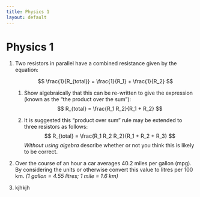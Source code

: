 ```yaml
--- 
title: Physics 1
layout: default
--- 
```

# Physics 1

1. Two resistors in parallel have a combined resistance given by the equation: 

    $$ \frac{1}{R_{total}} = \frac{1}{R_1} + \frac{1}{R_2} $$ 

    1.   Show algebraically that this can be re-written to give the expression (known as the 	“the product over the sum”):
    $$ R_{total} = \frac{R_1 R_2}{R_1 + R_2} $$

    2. It is suggested this “product over sum” rule may be extended to three resistors as follows:
    $$ R_{total} = \frac{R_1 R_2 R_2}{R_1 + R_2 + R_3} $$
    *Without using algebra* describe whether or not you think this is likely to be correct.
    
2. Over the course of an hour a car averages 40.2 miles per gallon (mpg).  By considering the units or otherwise convert this value to litres per 100 km.  *(1 gallon = 4.55 litres; 1 mile = 1.6 km)*

3. kjhkjh